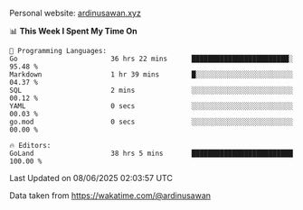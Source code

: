 Personal website: [ardinusawan.xyz](https://ardinusawan.xyz)

<!--START_SECTION:waka-->
📊 **This Week I Spent My Time On** 

```text
💬 Programming Languages: 
Go                       36 hrs 22 mins      ████████████████████████░   95.48 % 
Markdown                 1 hr 39 mins        █░░░░░░░░░░░░░░░░░░░░░░░░   04.37 % 
SQL                      2 mins              ░░░░░░░░░░░░░░░░░░░░░░░░░   00.12 % 
YAML                     0 secs              ░░░░░░░░░░░░░░░░░░░░░░░░░   00.03 % 
go.mod                   0 secs              ░░░░░░░░░░░░░░░░░░░░░░░░░   00.00 % 

🔥 Editors: 
GoLand                   38 hrs 5 mins       █████████████████████████   100.00 % 
```


 Last Updated on 08/06/2025 02:03:57 UTC
<!--END_SECTION:waka-->
Data taken from https://wakatime.com/@ardinusawan
